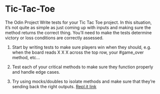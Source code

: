 # Tic-Tac-Toe
The Odin Project
Write tests for your Tic Tac Toe project. In this situation, it’s not quite as simple as just coming up with inputs and making sure the method returns the correct thing. You’ll need to make the tests determine victory or loss conditions are correctly assessed.

1. Start by writing tests to make sure players win when they should, e.g. when the board reads X X X across the top row, your #game_over method, etc...

2. Test each of your critical methods to make sure they function properly and handle edge cases.

3. Try using mocks/doubles to isolate methods and make sure that they’re sending back the right outputs.
[Repl.it link](https://repl.it/@nhleto/Tic-Tac-Toe#README.md)
